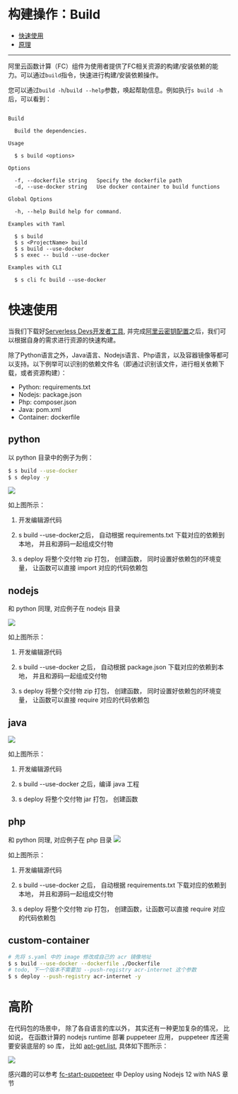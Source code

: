 # 构建操作：Build

- [快速使用](#快速使用)
- [原理](#原理)
-------

阿里云函数计算（FC）组件为使用者提供了FC相关资源的构建/安装依赖的能力。可以通过`build`指令，快速进行构建/安装依赖操作。

您可以通过`build -h`/`build --help`参数，唤起帮助信息。例如执行`s build -h`后，可以看到：

```

Build 

  Build the dependencies.

Usage

  $ s build <options> 

Options

  -f, --dockerfile string   Specify the dockerfile path
  -d, --use-docker string   Use docker container to build functions

Global Options

  -h, --help Build help for command.                                           

Examples with Yaml

  $ s build
  $ s <ProjectName> build
  $ s build --use-docker 
  $ s exec -- build --use-docker 

Examples with CLI

  $ s cli fc build --use-docker 

```

# 快速使用

当我们下载好[Serverless Devs开发者工具](../Getting-started/Install-tutorial.md), 并完成[阿里云密钥配置](../Getting-started/Setting-up-credentials.md)之后，我们可以根据自身的需求进行资源的快速构建。

除了Python语言之外，Java语言、Nodejs语言、Php语言，以及容器镜像等都可以支持。以下例举可以识别的依赖文件名（即通过识别该文件，进行相关依赖下载，或者资源构建）：

- Python: requirements.txt
- Nodejs: package.json
- Php: composer.json
- Java: pom.xml
- Container: dockerfile

## python

以 python 目录中的例子为例：

```bash
$ s build --use-docker
$ s deploy -y
```

![](https://img.alicdn.com/imgextra/i3/O1CN016yUmJP1aKU4boPjWo_!!6000000003311-2-tps-1667-978.png)

如上图所示：

1. 开发编辑源代码

2. s build --use-docker之后， 自动根据 requirements.txt 下载对应的依赖到本地， 并且和源码一起组成交付物

3. s deploy 将整个交付物 zip 打包， 创建函数， 同时设置好依赖包的环境变量， 让函数可以直接 import 对应的代码依赖包

## nodejs

和 python 同理,  对应例子在 nodejs 目录

![](https://img.alicdn.com/imgextra/i3/O1CN018en3Mt1DY0bi8ZzeT_!!6000000000227-2-tps-1752-936.png)

如上图所示：

1. 开发编辑源代码

2. s build --use-docker 之后， 自动根据 package.json 下载对应的依赖到本地， 并且和源码一起组成交付物

3. s deploy 将整个交付物 zip 打包， 创建函数， 同时设置好依赖包的环境变量， 让函数可以直接 require 对应的代码依赖包

## java

![](https://img.alicdn.com/imgextra/i4/O1CN014gwk4d1PZdOnL9gWC_!!6000000001855-2-tps-1304-622.png)

如上图所示：

1. 开发编辑源代码

2. s build --use-docker 之后，编译 java 工程

3. s deploy 将整个交付物 jar 打包， 创建函数

## php

和 python 同理, 对应例子在 php 目录
![](https://img.alicdn.com/imgextra/i1/O1CN01b9bH2A1ciQ08IlEJc_!!6000000003634-2-tps-1778-928.png)

如上图所示：

1. 开发编辑源代码

2. s build --use-docker 之后， 自动根据 requirements.txt 下载对应的依赖到本地， 并且和源码一起组成交付物

3. s deploy 将整个交付物 zip 打包， 创建函数，让函数可以直接 require 对应的代码依赖包


## custom-container

```bash
# 先将 s.yaml 中的 image 修改成自己的 acr 镜像地址
$ s build --use-docker --dockerfile ./Dockerfile
# todo, 下一个版本不需要加 --push-registry acr-internet 这个参数
$ s deploy --push-registry acr-internet -y
```


# 高阶

在代码包的场景中， 除了各自语言的库以外， 其实还有一种更加复杂的情况， 比如说， 在函数计算的 nodejs runtime 部署 puppeteer 应用， puppeteer 库还需要安装底层的 so 库， 比如 [apt-get.list](https://github.com/devsapp/start-puppeteer/blob/master/src/nodejs12/src/apt-get.list),  具体如下图所示：

![](https://img.alicdn.com/imgextra/i2/O1CN01IOxwXQ1EiNBT7jFtJ_!!6000000000385-2-tps-1684-964.png)

感兴趣的可以参考 [fc-start-puppeteer](https://github.com/devsapp/start-puppeteer/tree/master/src)  中 Deploy using Nodejs 12 with NAS 章节



